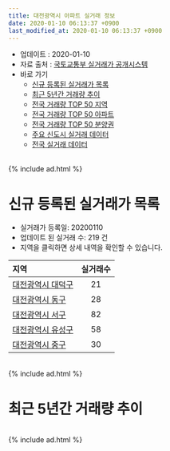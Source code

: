 ```yaml
---
title: 대전광역시 아파트 실거래 정보
date: 2020-01-10 06:13:37 +0900
last_modified_at: 2020-01-10 06:13:37 +0900
---
```


* 업데이트 : 2020-01-10
* 자료 출처 : [국토교통부 실거래가 공개시스템](http://rt.molit.go.kr)
* 바로 가기
    * [신규 등록된 실거래가 목록](#신규-등록된-실거래가-목록)
    * [최근 5년간 거래량 추이](#최근-5년간-거래량-추이)
    * [전국 거래량 TOP 50 지역](https://inasie.github.io/apt-trade-info/최근-3개월-전국에서-가장-거래가-많이-발생한-지역)
    * [전국 거래량 TOP 50 아파트](https://inasie.github.io/apt-trade-info/최근-3개월-전국에서-가장-거래가-많이-발생한-아파트)
    * [전국 거래량 TOP 50 분양권](https://inasie.github.io/apt-trade-info/최근-3개월-전국에서-가장-거래가-많이-발생한-분양권)
    * [주요 신도시 실거래 데이터](https://inasie.github.io/apt-trade-info/주요-신도시)
    * [전국 실거래 데이터](https://inasie.github.io/apt-trade-info/전국)

<br>
{% include ad.html %}
<br>

# 신규 등록된 실거래가 목록
* 실거래가 등록일: 20200110
* 업데이트 된 실거래 수: 219 건
* 지역을 클릭하면 상세 내역을 확인할 수 있습니다.


|지역|실거래수|
|:---|:---:|
|[대전광역시 대덕구](https://inasie.github.io/apt-trade-info/대전광역시-대덕구)|21|
|[대전광역시 동구](https://inasie.github.io/apt-trade-info/대전광역시-동구)|28|
|[대전광역시 서구](https://inasie.github.io/apt-trade-info/대전광역시-서구)|82|
|[대전광역시 유성구](https://inasie.github.io/apt-trade-info/대전광역시-유성구)|58|
|[대전광역시 중구](https://inasie.github.io/apt-trade-info/대전광역시-중구)|30|


<br>
{% include ad.html %}
<br>

# 최근 5년간 거래량 추이


<div style="width:100%;">
    <canvas id="deal_progress" height="200"></canvas>
</div>

<script>
new Chart(document.getElementById("deal_progress"), {
    type: 'line',
    data: {
        labels: ['201501','201502','201503','201504','201505','201506','201507','201508','201509','201510','201511','201512','201601','201602','201603','201604','201605','201606','201607','201608','201609','201610','201611','201612','201701','201702','201703','201704','201705','201706','201707','201708','201709','201710','201711','201712','201801','201802','201803','201804','201805','201806','201807','201808','201809','201810','201811','201812','201901','201902','201903','201904','201905','201906','201907','201908','201909','201910','201911','201912','202001'],
        datasets: [{
            label: '매매',
            pointRadius: 1,
            data: [1829, 1469, 2221, 1889, 1660, 1579, 1713, 1510, 1601, 1984, 1709, 1586, 1518, 1371, 1797, 1706, 1553, 1793, 1884, 1981, 2193, 2946, 2079, 1647, 1397, 1812, 1988, 1532, 1563, 1724, 1611, 1768, 1955, 1495, 1662, 1559, 1909, 1698, 2192, 1430, 1531, 1467, 1424, 2034, 2507, 3045, 2147, 1621, 1534, 1425, 1718, 1946, 2441, 2274, 2741, 2967, 2881, 3801, 3880, 2696, 237],
            borderColor: "rgba(255, 201, 14, 1)",
            backgroundColor: "rgba(255, 201, 14, 0.5)",
            fill: false,
            lineTension: 0
        },{
            label: '전월세',
            pointRadius: 1,
            data: [2121, 1737, 1836, 1472, 1316, 1377, 1394, 1514, 1282, 1584, 1364, 1626, 1834, 1771, 1580, 1374, 1359, 1392, 1425, 1400, 1353, 1724, 1640, 1780, 1532, 1920, 1541, 1267, 1264, 1351, 1289, 1410, 1377, 1261, 1513, 1651, 1751, 1558, 1671, 1317, 1314, 1331, 1305, 1357, 1254, 1688, 1580, 1741, 2072, 1704, 1594, 1456, 1417, 1695, 1657, 1702, 1472, 1843, 1665, 1337, 166],
            borderColor: "rgba(0, 141, 185, 1)",
            backgroundColor: "rgba(0, 141, 185, 0.5)",
            fill: false,
            lineTension: 0
        }
        ]
    },
    options: {
        responsive: true,
        title: {
            display: false
        },
        tooltips: {
            mode: 'index',
            intersect: false
        },
        hover: {
            mode: 'nearest',
            intersect: true
        },
        scales: {
            xAxes: [{
                display: true,
                scaleLabel: {
                    display: true,
                    labelString: '년/월'
                }
            }],
            yAxes: [{
                display: true,
                ticks: {
                    suggestedMin: 0,
                },
                scaleLabel: {
                    display: true,
                    labelString: '실거래 수'
                }
            }]
        }
    }
});

</script>


<br>
{% include ad.html %}
<br>

